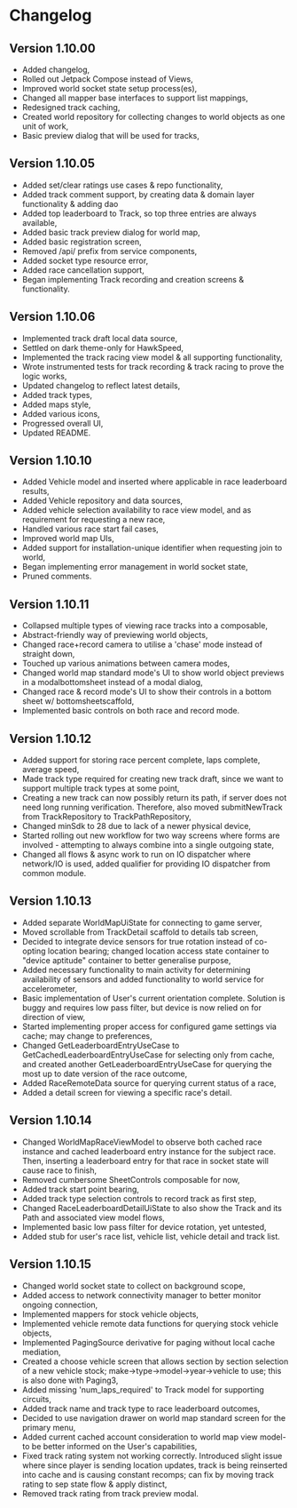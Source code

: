 # Changelog

## Version 1.10.00
* Added changelog,
* Rolled out Jetpack Compose instead of Views,
* Improved world socket state setup process(es),
* Changed all mapper base interfaces to support list mappings,
* Redesigned track caching,
* Created world repository for collecting changes to world objects as one unit of work,
* Basic preview dialog that will be used for tracks,

## Version 1.10.05
* Added set/clear ratings use cases & repo functionality,
* Added track comment support, by creating data & domain layer functionality & adding dao
* Added top leaderboard to Track, so top three entries are always available,
* Added basic track preview dialog for world map,
* Added basic registration screen,
* Removed /api/ prefix from service components,
* Added socket type resource error,
* Added race cancellation support,
* Began implementing Track recording and creation screens & functionality.

## Version 1.10.06
* Implemented track draft local data source,
* Settled on dark theme-only for HawkSpeed,
* Implemented the track racing view model & all supporting functionality,
* Wrote instrumented tests for track recording & track racing to prove the logic works,
* Updated changelog to reflect latest details,
* Added track types,
* Added maps style,
* Added various icons,
* Progressed overall UI,
* Updated README.

## Version 1.10.10
* Added Vehicle model and inserted where applicable in race leaderboard results,
* Added Vehicle repository and data sources,
* Added vehicle selection availability to race view model, and as requirement for requesting a new race,
* Handled various race start fail cases,
* Improved world map UIs,
* Added support for installation-unique identifier when requesting join to world,
* Began implementing error management in world socket state,
* Pruned comments.

## Version 1.10.11
* Collapsed multiple types of viewing race tracks into a composable,
* Abstract-friendly way of previewing world objects,
* Changed race+record camera to utilise a 'chase' mode instead of straight down,
* Touched up various animations between camera modes,
* Changed world map standard mode's UI to show world object previews in a modalbottomsheet instead of a modal dialog,
* Changed race & record mode's UI to show their controls in a bottom sheet w/ bottomsheetscaffold,
* Implemented basic controls on both race and record mode.

## Version 1.10.12
* Added support for storing race percent complete, laps complete, average speed,
* Made track type required for creating new track draft, since we want to support multiple track types at some point,
* Creating a new track can now possibly return its path, if server does not need long running verification. Therefore, also moved submitNewTrack from TrackRepository to TrackPathRepository,
* Changed minSdk to 28 due to lack of a newer physical device,
* Started rolling out new workflow for two way screens where forms are involved - attempting to always combine into a single outgoing state,
* Changed all flows & async work to run on IO dispatcher where network/IO is used, added qualifier for providing IO dispatcher from common module.

## Version 1.10.13
* Added separate WorldMapUiState for connecting to game server,
* Moved scrollable from TrackDetail scaffold to details tab screen,
* Decided to integrate device sensors for true rotation instead of co-opting location bearing; changed location access state container to "device aptitude" container to better generalise purpose,
* Added necessary functionality to main activity for determining availability of sensors and added functionality to world service for accelerometer,
* Basic implementation of User's current orientation complete. Solution is buggy and requires low pass filter, but device is now relied on for direction of view,
* Started implementing proper access for configured game settings via cache; may change to preferences,
* Changed GetLeaderboardEntryUseCase to GetCachedLeaderboardEntryUseCase for selecting only from cache, and created another GetLeaderboardEntryUseCase for querying the most up to date version of the race outcome,
* Added RaceRemoteData source for querying current status of a race,
* Added a detail screen for viewing a specific race's detail.

## Version 1.10.14
* Changed WorldMapRaceViewModel to observe both cached race instance and cached leaderboard entry instance for the subject race. Then, inserting a leaderboard entry for that race in socket state will cause race to finish,
* Removed cumbersome SheetControls composable for now,
* Added track start point bearing,
* Added track type selection controls to record track as first step,
* Changed RaceLeaderboardDetailUiState to also show the Track and its Path and associated view model flows,
* Implemented basic low pass filter for device rotation, yet untested,
* Added stub for user's race list, vehicle list, vehicle detail and track list.

## Version 1.10.15
* Changed world socket state to collect on background scope,
* Added access to network connectivity manager to better monitor ongoing connection,
* Implemented mappers for stock vehicle objects,
* Implemented vehicle remote data functions for querying stock vehicle objects,
* Implemented PagingSource derivative for paging without local cache mediation,
* Created a choose vehicle screen that allows section by section selection of a new vehicle stock; make->type->model->year->vehicle to use; this is also done with Paging3,
* Added missing 'num_laps_required' to Track model for supporting circuits,
* Added track name and track type to race leaderboard outcomes,
* Decided to use navigation drawer on world map standard screen for the primary menu,
* Added current cached account consideration to world map view model- to be better informed on the User's capabilities,
* Fixed track rating system not working correctly. Introduced slight issue where since player is sending location updates, track is being reinserted into cache and is causing constant recomps; can fix by moving track rating to sep state flow & apply distinct,
* Removed track rating from track preview modal.